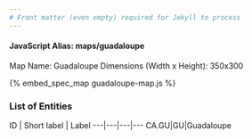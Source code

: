 ```yaml
---
# Front matter (even empty) required for Jekyll to process
---
```


#### JavaScript Alias: maps/guadaloupe

Map Name: Guadaloupe
Dimensions (Width x Height): 350x300



{% embed_spec_map guadaloupe-map.js %}

### List of Entities

ID | Short label | Label
---|---|---|---
CA.GU|GU|Guadaloupe

